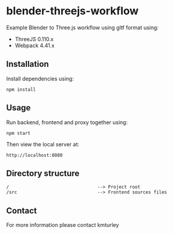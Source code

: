 # blender-threejs-workflow

Example Blender to Three.js workflow using gltf format using:

* ThreeJS 0.110.x
* Webpack 4.41.x


## Installation

Install dependencies using:

    npm install


## Usage

Run backend, frontend and proxy together using:

    npm start

Then view the local server at:

    http://localhost:8080


## Directory structure

    /                                 --> Project root
    /src                              --> Frontend sources files


## Contact

For more information please contact kmturley
